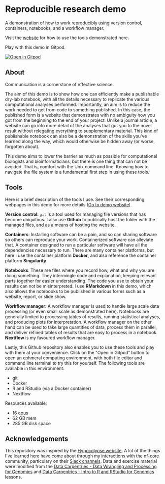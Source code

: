 # Reproducible research demo

A demonstration of how to work reproducibly using version control, containers, notebooks, and a workflow manager.

Visit the [website](https://mahesh-panchal.github.io/reproducible-research/) for how to use the tools demonstrated here.

Play with this demo in Gitpod.

[![Open in Gitpod](https://gitpod.io/button/open-in-gitpod.svg)](https://gitpod.io/#https://github.com/mahesh-panchal/reproducible-research)

## About

Communication is a cornerstone of effective science.

The aim of this demo is to show how one can efficiently make a publishable dry-lab notebook, with all the details
necessary to replicate the various computational analyses performed. Importantly, an aim is to reduce the work 
needed to get from code to something published. In this case, the published form is a website that demonstrates
with no ambiguity how you got from the beginning to the end of your project. Unlike a journal article, a website
can go into more detail of the analyses that got you to the novel result without relegating everything to
supplementary material. This kind of publishable notebook can also be a demonstration of the skills you've 
learned along the way, which would otherwise be hidden away (or worse, forgotten about).

This demo aims to lower the barrier as much as possible for computational biologists and bioinformaticians, 
but there is one thing that can not be avoided. That is, comfort with the Unix command line. Knowing how to 
navigate the file system is a fundamental first step in using these tools. 

## Tools

Here is a brief description of the tools I use. See their corresponding webpages in this demo for more details 
([Go to demo website](https://mahesh-panchal.github.io/reproducible-research/)). 

**Version control**: `git` is a tool used for managing file versions that has become ubiquitous. I also use **Github**
to publically host the folder with the managed files, and as a means of hosting the website. 

**Containers**: Installing software can be a pain, and so can sharing software so others can reproduce your work. 
Containerized software can alleviate that. A container designed to run a particular software will have all 
the dependencies necessary to run. There are many container platforms, but here I use the container platform 
**Docker**, and also reference the container platform **Singularity**.

**Notebooks**: These are files where you record how, what and why you are doing something. They intermingle
code and explanation, keeping relevant parts together for easier understanding. The code you use to 
obtain your results can not be misinterpreted. I use **RMarkdown** in this demo, which also allows the notebooks
to be published in various forms such as a website, report, or slide show. 

**Workflow manager**: A workflow manager is used to handle large scale data processing (or even small scale
as demonstrated here). Notebooks are generally limited to processing tables of results, running statistical 
analyses, and producing plots for interpretation. A workflow manager on the other hand can be used to take 
large quantities of data, process them in parallel, and deliver refined tables of results that are easy to 
process in a notebook. **Nextflow** is my favoured workflow manager.

Lastly, this Github repository also enables you to use these tools and play with them at your convenience.
Click on the "Open in Gitpod" button to open an ephmeral computing environment, with both file editor and 
command line terminal to try this for yourself. The following tools are available in this environment:

- git
- Docker
- R and RStudio (via a Docker container)
- Nextflow

Resources available:
- 16 cpus
- 62 GB mem
- 285 GB disk space

## Acknowledgements

This repository was inspired by the [Hypocolypse website](https://hypocolypse.github.io/).
A lot of the things I've learned here have come about through my interactions with the 
[nf-core](https://nf-co.re/) community, particulary on their [Slack channels](https://nf-co.re/join/slack).
Data and exercise material were modified from the 
[Data Carpentries - Data Wrangling and Processing for Genomics](https://datacarpentry.org/wrangling-genomics/) and 
[Data Carpentries - Intro to R and RStudio for Genomics](https://datacarpentry.org/genomics-r-intro/) lessons.
